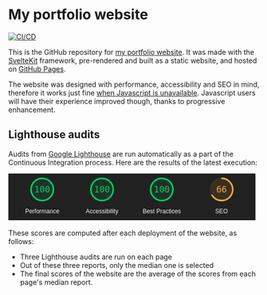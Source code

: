 # My portfolio website

[![CI/CD](https://github.com/corentin-regent/portfolio/actions/workflows/cicd.yml/badge.svg)](https://github.com/corentin-regent/portfolio/actions/workflows/cicd.yml)

This is the GitHub repository for
[my portfolio website](https://corentin-regent.github.io/portfolio/). It was made with the
[SvelteKit](https://kit.svelte.dev/) framework, pre-rendered and built as a static website, and
hosted on [GitHub Pages](https://docs.github.com/en/pages).

The website was designed with performance, accessibility and SEO in mind, therefore it works just
fine [when Javascript is unavailable](https://www.kryogenix.org/code/browser/everyonehasjs.html).
Javascript users will have their experience improved though, thanks to progressive enhancement.

## Lighthouse audits

Audits from [Google Lighthouse](https://developer.chrome.com/docs/lighthouse/overview/) are run
automatically as a part of the Continuous Integration process. Here are the results of the latest
execution:

![Latest Lighthouse report](/docs/lighthouse-report.png)

These scores are computed after each deployment of the website, as follows:

- Three Lighthouse audits are run on each page
- Out of these three reports, only the median one is selected
- The final scores of the website are the average of the scores from each page's median report.
